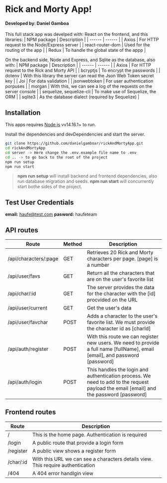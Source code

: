 # Rick and Morty App!

#### Developed by: Daniel Gamboa

This full stack app was develped with:
React on the frontend, and this libraries:
| NPM package | Description |
| ------ | ------ |
| Axios | For HTTP request to the Node/Express server |
| react-router-dom | Used for the routing of the app |
| Redux | To handle the global state of the appp |

On the backend side, Node and Express, and Sqlite as the database, also with:
| NPM package | Description |
| ------ | ------ |
| Axios | For HTTP request to the Rick and Morty API |
| bcryptjs | To encrypt the passwords |
| dotenv | With this library the server can read the Json Web Token secret key |
| Joi | For data validation |
| jsonwebtoken | For user authentication porpuses |
| morgan | With this, we can see a log of the requests on the server console |
| sequelize, sequelize-cli | To make use of Sequelize, the ORM |
| sqlite3 | As the database dialect (required by Sequelize) |

## Installation

This apps requires [Node.js](https://nodejs.org/) vv14.16.1+ to run.

Install the dependencies and devDependencies and start the server.

```sh
git clone https://github.com/danielgamboar/rickAndMortyApp.git
cd rickAndMortyApp
cd server -> Here change the .env.example file name to .env
cd .. -> to go back to the root of the project
npm run setup
npm run start
```

> **npm run setup** will install backend and frontend dependencies, also run database migration and seeds.
> **npm run start** will concurrently start bothe sides of the project.

## Test User Credentials

**email:** haufe@test.com
**pasword:** haufeteam

## API routes

| Route                 | Method | Description                                                                                                                            |
| --------------------- | ------ | -------------------------------------------------------------------------------------------------------------------------------------- |
| /api/characters/:page | GET    | Retrieves 20 Rick and Morty characters per page. [page] is a number                                                                    |
| /api/user/favs        | GET    | Return all the characters that are on the user's favorite list                                                                         |
| /api/char/:id         | GET    | The server provides the data for the character with the [id] procvided on the URL                                                      |
| /api/user/current     | GET    | Get the user's data                                                                                                                    |
| /api/user/favchar     | POST   | Adds a character to the user's favorite list. We must provide the character id as [charId]                                             |
| /api/auth/register    | POST   | With this route we can register new users. We need to provide a full name [fullName], email [email], and password [password]           |
| /api/auth/login       | POST   | This handles the login and authentication process. We need to add to the request payload the email [email] and the password [password] |

## Frontend routes

| Route     | Description                                                                     |
| --------- | ------------------------------------------------------------------------------- |
| /         | This is the home page. Authentication is required                               |
| /login    | A public route that provide a login form                                        |
| /register | A public view shows a register form                                             |
| /char/:id | With this URL we can see a characters details view. This require authentication |
| /404      | A 404 error handlgin view                                                       |
